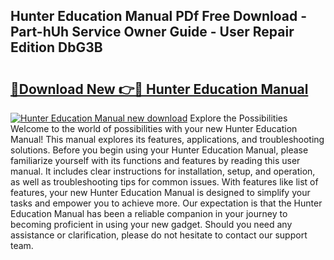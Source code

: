 ## Hunter Education Manual PDf Free Download - Part-hUh Service Owner Guide - User Repair Edition DbG3B

# <h2><a href="http://bc2899.oget.top/?id=Hunter+Education+Manual">🔗Download New 👉🔴 Hunter Education Manual</a></h2>

[![Hunter Education Manual new download](https://i.imgur.com/5g1atiW.png)](http://bc2899.oget.top/?id=Hunter+Education+Manual)
Explore the Possibilities Welcome to the world of possibilities with your new Hunter Education Manual! This manual explores its features, applications, and troubleshooting solutions. Before you begin using your Hunter Education Manual, please familiarize yourself with its functions and features by reading this user manual. It includes clear instructions for installation, setup, and operation, as well as troubleshooting tips for common issues. With features like list of features, your new Hunter Education Manual is designed to simplify your tasks and empower you to achieve more. Our expectation is that the Hunter Education Manual has been a reliable companion in your journey to becoming proficient in using your new gadget. Should you need any assistance or clarification, please do not hesitate to contact our support team.
